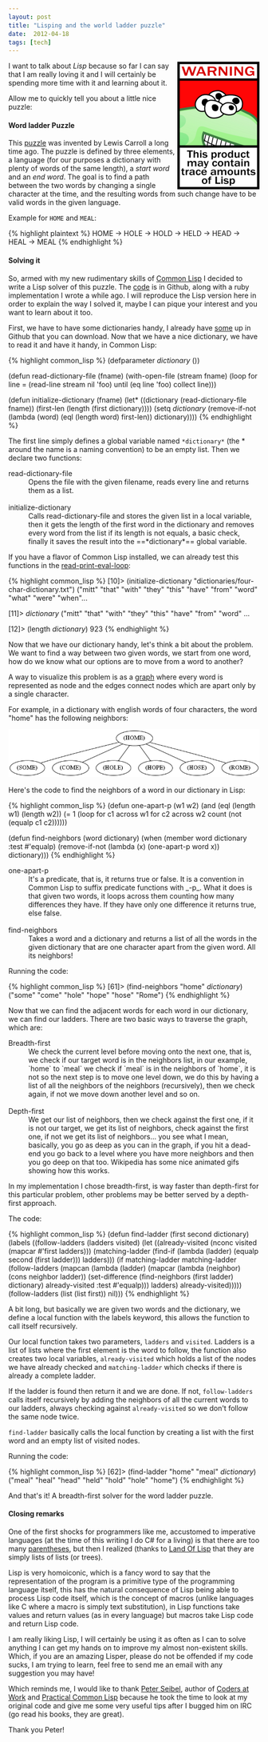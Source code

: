 ```yaml
---
layout: post
title: "Lisping and the world ladder puzzle"
date:  2012-04-18
tags: [tech]
---
```


<img style="float: right" src="../assets/lisplogo_warning_256.png" />

I want to talk about *Lisp* because so far I can say that I am really loving it and I will certainly be spending more time with it and learning about it.

Allow me to quickly tell you about a little nice puzzle:

#### Word ladder Puzzle
This [puzzle][word-ladder] was invented by Lewis Carroll a long time ago. The
puzzle is defined by three elements, a language (for our purposes
a dictionary with plenty of words of the same length), a _start word_ and an
_end word_. The goal is to find a path between the two words by changing a
single character at the time, and the resulting words from such change have to
be valid words in the given language.

Example for `HOME` and `MEAL`:

{% highlight plaintext %}
HOME -> HOLE -> HOLD -> HELD -> HEAD -> HEAL -> MEAL
{% endhighlight %}

#### Solving it

So, armed with my new rudimentary skills of [Common Lisp][common-lisp] I decided to write a
Lisp solver of this puzzle. The [code][code] is in Github, along with a ruby
implementation I wrote a while ago. I will reproduce the Lisp version here in
order to explain the way I solved it, maybe I can pique your interest and you
want to learn about it too.

First, we have to have some dictionaries handy, I already have [some][code] up
in Github that you can download. Now that we have a nice dictionary, we have to
read it and have it handy, in Common Lisp:

{% highlight common_lisp %}
(defparameter *dictionary* ())

(defun read-dictionary-file (fname)
  (with-open-file (stream fname)
    (loop for line = (read-line stream nil 'foo)
       until (eq line 'foo)
       collect line)))

(defun initialize-dictionary (fname)
  (let* ((dictionary (read-dictionary-file fname))
         (first-len (length (first dictionary))))
    (setq *dictionary*
          (remove-if-not (lambda (word)
                           (eql (length word)
                                first-len))
                         dictionary))))
{% endhighlight %}

The first line simply defines a global variable named `*dictionary*` (the \*
around the name is a naming convention) to be an empty list. Then we declare two
functions:

<dl>
<dt>read-dictionary-file</dt>
<dd>
Opens the file with the given filename, reads every line and returns them as a list.
</dd>
<br />
<dt>initialize-dictionary</dt>
<dd>
Calls read-dictionary-file and stores the given list in a local variable, then it gets the length of the first word in the dictionary and removes every word from the list if its length is not equals, a basic check, finally it saves the result into the ==*dictionary*== global variable.
</dd>
</dl>

If you have a flavor of Common Lisp installed, we can already test this
functions in the [read-print-eval-loop][repl]:

{% highlight common_lisp %}
[10]> (initialize-dictionary "dictionaries/four-char-dictionary.txt")
("mitt" "that" "with" "they" "this" "have" "from" "word" "what" "were" "when"...

[11]> *dictionary*
("mitt" "that" "with" "they" "this" "have" "from" "word" ...

[12]> (length *dictionary*)
923
{% endhighlight %}

Now that we have our dictionary handy, let's think a bit about the problem. We
want to find a way between two given words, we start from one word, how do we
know what our options are to move from a word to another?

A way to visualize this problem is as a [graph][graph] where every word is
represented as node and the edges connect nodes which are apart only by
a single character.

For example, in a dictionary with english words of four characters, the word
"home" has the following neighbors:

<img class="center" src="../assets/home-nodes.png" />

Here's the code to find the neighbors of a word in our dictionary in Lisp:

{% highlight common_lisp %}
(defun one-apart-p (w1 w2)
  (and (eql (length w1) (length w2))
       (= 1 (loop
               for c1 across w1
               for c2 across w2
               count (not (equalp c1 c2))))))

(defun find-neighbors (word dictionary)
  (when (member word dictionary :test #'equalp)
    (remove-if-not (lambda (x)
                     (one-apart-p word x))
                   dictionary)))
{% endhighlight %}

<dl>
<dt>one-apart-p</dt>
<dd>
It's a predicate, that is, it returns true or false. It is a convention in Common Lisp to suffix predicate functions with _-p_. What it does is that given two words, it loops across them counting how many differences they have. If they have only one difference it returns true, else false.
</dd>
<br />
<dt>find-neighbors</dt>
<dd>
Takes a word and a dictionary and returns a list of all the words in the given dictionary that are one character apart from the given word. All its neighbors!
</dd>
</dl>

Running the code:

{% highlight common_lisp %}
[61]> (find-neighbors "home" *dictionary*)
("some" "come" "hole" "hope" "hose" "Rome")
{% endhighlight %}

Now that we can find the adjacent words for each word in our dictionary, we can
find our ladders. There are two basic ways to traverse the graph, which are:

<dl>
<dt>Breadth-first</dt>
<dd>
We check the current level before moving onto the next one, that is, we check if
our target word is in the neighbors list, in our example, `home` to `meal` we
check if `meal` is in the neighbors of `home`, it is not so the next step is to
move one level down, we do this by having a list of all the neighbors of the
neighbors (recursively), then we check again, if not we move down another level
and so on.
</dd>
<br />
<dt>Depth-first</dt>
<dd>
We get our list of neighbors, then we check against the first one, if it is not
our target, we get its list of neighbors, check against the first one, if not we
get its list of neighbors... you see what I mean, basically, you go as deep as
you can in the graph, if you hit a dead-end you go back to a level where you
have more neighbors and then you go deep on that too. Wikipedia has some nice
animated gifs showing how this works.
</dd>
</dl>

In my implementation I chose breadth-first, is way faster than depth-first for
this particular problem, other problems may be better served by a depth-first
approach.

The code:

{% highlight common_lisp %}
(defun find-ladder (first second dictionary)
  (labels ((follow-ladders (ladders visited)
             (let ((already-visited (nconc visited
                                           (mapcar #'first ladders)))
                   (matching-ladder (find-if (lambda (ladder)
                                               (equalp second (first ladder)))
                                             ladders)))
               (if matching-ladder
                   matching-ladder
                   (follow-ladders (mapcan (lambda (ladder)
                                             (mapcar (lambda (neighbor)
                                                       (cons neighbor ladder))
                                                     (set-difference (find-neighbors (first ladder) dictionary)
                                                                     already-visited
                                                                     :test #'equalp)))
                                           ladders)
                                   already-visited)))))
    (follow-ladders (list (list first)) nil)))
{% endhighlight %}

A bit long, but basically we are given two words and the dictionary, we define a
local function with the labels keyword, this allows the function to call itself
recursively.

Our local function takes two parameters, `ladders` and `visited`. Ladders is a
list of lists where the first element is the word to follow, the function also
creates two local variables, `already-visited` which holds a list of the nodes
we have already checked and `matching-ladder` which checks if there is already a
complete ladder.

If the ladder is found then return it and we are done. If not, `follow-ladders`
calls itself recursively by adding the neighbors of all the current words to our
ladders, always checking against `already-visited` so we don't follow the same
node twice.

`find-ladder` basically calls the local function by creating a list with the
first word and an empty list of visited nodes.

Running the code:

{% highlight common_lisp %}
[62]> (find-ladder "home" "meal" *dictionary*)
("meal" "heal" "head" "held" "hold" "hole" "home")
{% endhighlight %}

And that's it! A breadth-first solver for the word ladder puzzle.

#### Closing remarks

One of the first shocks for programmers like me, accustomed to imperative
languages (at the time of this writing I do C# for a living) is that there are
too many [parentheses][parentheses], but then I realized (thanks to [Land Of
Lisp][land-of-lisp] that they are simply lists of lists (or trees).

Lisp is very homoiconic, which is a fancy word to say that the representation of
the program is a primitive type of the programming language itself, this has the
natural consequence of Lisp being able to process Lisp code itself, which is the
concept of macros (unlike languages like C where a macro is simply text
substitution), in Lisp functions take values and return values (as in every
language) but macros take Lisp code and return Lisp code.

I am really liking Lisp, I will certainly be using it as often as I can to solve
anything I can get my hands on to improve my almost non-existent skills. Which,
if you are an amazing Lisper, please do not be offended if my code sucks, I am
trying to learn, feel free to send me an email with any suggestion you may have!

Which reminds me, I would like to thank [Peter Seibel][peter-seibel], author of
[Coders at Work][coders-at-work] and [Practical Common Lisp][practical-lisp]
because he took the time to look at my original code and give me some very
useful tips after I bugged him on IRC (go read his books, they are great).

Thank you Peter!

[word-ladder]:    https://en.wikipedia.org/wiki/Word_ladder
[common-lisp]:    https://en.wikipedia.org/wiki/Common_Lisp
[code]:           https://github.com/ebobby/word-ladder
[repl]:           https://en.wikipedia.org/wiki/Read–eval–print_loop
[graph]:          http://en.wikipedia.org/wiki/Graph_(mathematics)
[parentheses]:    http://symbo1ics.com/blog/?p=275
[land-of-lisp]:   http://www.amazon.com/Land-Lisp-Learn-Program-Game/dp/1593272812%3FSubscriptionId%3DAKIAJHTAM7STAKSLLXRQ%26tag%3Dws%26linkCode%3Dxm2%26camp%3D2025%26creative%3D165953%26creativeASIN%3D1593272812
[peter-seibel]:   http://www.gigamonkeys.com
[coders-at-work]: http://www.amazon.com/Coders-Work-Reflections-Craft-Programming/dp/1430219483%3FSubscriptionId%3DAKIAJHTAM7STAKSLLXRQ%26tag%3Dws%26linkCode%3Dxm2%26camp%3D2025%26creative%3D165953%26creativeASIN%3D1430219483
[practical-lisp]: http://www.amazon.com/Practical-Common-Lisp-Peter-Seibel/dp/1590592395%3FSubscriptionId%3DAKIAJHTAM7STAKSLLXRQ%26tag%3Dbookistics-20%26linkCode%3Dxm2%26camp%3D2025%26creative%3D165953%26creativeASIN%3D1590592395

